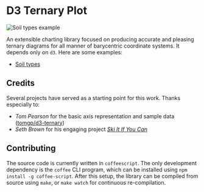 # D3 Ternary Plot

![Soil types example](https://gist.githubusercontent.com/davenquinn/988167471993bc2ece29/raw/f5c0239dc4e35559751e0ccce9eabbc67b2075a7/thumbnail.png)

An extensible charting library focused on producing accurate
and pleasing ternary diagrams for all manner of barycentric
coordinate systems. It depends only on `d3`.
Here are some examples:

- [Soil types](http://bl.ocks.org/988167471993bc2ece29)

## Credits

Several projects have served as a starting point for this
work. Thanks especially to:

- *Tom Pearson* for the basic axis representation
  and sample data
  ([tomgp/d3-ternary](https://github.com/tomgp/d3-ternary))
- *Seth Brown* for his engaging project [*Ski It If You
  Can*](http://www.drbunsen.org/projects/ski-it-if-you-can/)

## Contributing

The source code is currently written in `coffeescript`. The
only development dependency is the `coffee` CLI program,
which can be installed using `npm install -g coffee-script`.
After this setup, the library can be compiled from source
using `make`, or `make watch` for continuous re-compilation.
